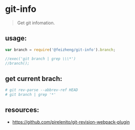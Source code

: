 # git-info
> Get git infomation.


## usage:
```js
var branch = require('@feizheng/git-info').branch;

//exec('git branch | grep \\\*')
//branch();
```

## get current brach:
```bash
# git rev-parse --abbrev-ref HEAD
# git branch | grep '*'
```

## resources:
+ https://github.com/pirelenito/git-revision-webpack-plugin
